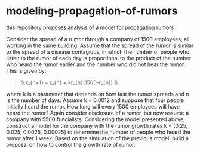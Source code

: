 # modeling-propagation-of-rumors
this repository proposes analysis of a model for propagating rumors

Consider the spread of a rumor through a company of 1500 employees, all working in the same building. Assume that the spread of the rumor is similar to the spread of a disease contagious, in which the number of people who listen to the rumor of each day is proportional to the product of the number who heard the rumor earlier and the number who did not hear the rumor. This is given by:

> $ r_{n+1} = r_{n} + kr_{n}(1500-r_{n}) $

where k is a parameter that depends on how fast the rumor spreads and n is the number of days. Assume
k = 0.0012 and suppose that four people initially heard the rumor. How long will every 1500 employees will have heard the rumor? Again consider disclosure of a rumor, but now assume a company with 5500 funcialists. Considering the model presented above, construct a model for the company with the rumor growth rates k = (0.25, 0.025, 0.0025, 0.00025) to determine the number of people who heard the rumor after 1 week. Based on the simulation of the previous model, build a proposal on how to control the growth rate of rumor.
